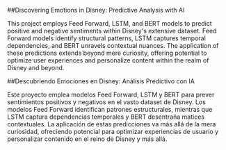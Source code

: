 ##Discovering Emotions in Disney: Predictive Analysis with AI

This project employs Feed Forward, LSTM, and BERT models to predict positive and negative sentiments within Disney's extensive dataset. Feed Forward models identify structural patterns, LSTM captures temporal dependencies, and BERT unravels contextual nuances. The application of these predictions extends beyond mere curiosity, offering potential to optimize user experiences and personalize content within the realm of Disney and beyond.


##Descubriendo Emociones en Disney: Análisis Predictivo con IA

Este proyecto emplea modelos Feed Forward, LSTM y BERT para prever sentimientos positivos y negativos en el vasto dataset de Disney. Los modelos Feed Forward identifican patrones estructurales, mientras que LSTM captura dependencias temporales y BERT desentraña matices contextuales. La aplicación de estas predicciones va más allá de la mera curiosidad, ofreciendo potencial para optimizar experiencias de usuario y personalizar contenido en el reino de Disney y más allá.
